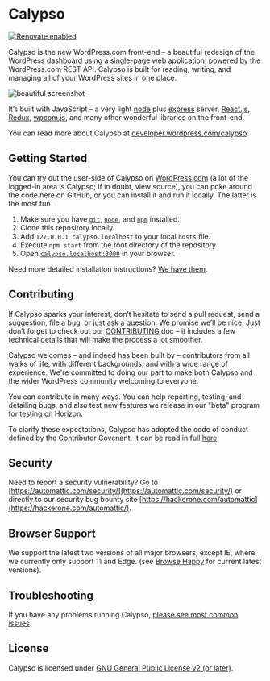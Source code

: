 # Calypso

[![Renovate enabled](https://img.shields.io/badge/renovate-enabled-brightgreen.svg)](https://renovateapp.com/)

Calypso is the new WordPress.com front-end – a beautiful redesign of the WordPress dashboard using a single-page web application, powered by the WordPress.com REST API. Calypso is built for reading, writing, and managing all of your WordPress sites in one place.

![beautiful screenshot](https://cldup.com/Q74QJCh0Yl.png)

It’s built with JavaScript – a very light [node](https://nodejs.org/) plus [express](https://expressjs.com/) server, [React.js](https://reactjs.org/), [Redux](https://redux.js.org/), [wpcom.js](https://wpcomjs.com/), and many other wonderful libraries on the front-end.

You can read more about Calypso at [developer.wordpress.com/calypso](https://developer.wordpress.com/calypso/).

## Getting Started

You can try out the user-side of Calypso on [WordPress.com](https://wordpress.com/) (a lot of the logged-in area is Calypso; if in doubt, view source), you can poke around the code here on GitHub, or you can install it and run it locally. The latter is the most fun.

1.	Make sure you have [`git`](https://git-scm.com/), [`node`](https://nodejs.org/), and [`npm`](https://www.npmjs.com/get-npm) installed.
2.	Clone this repository locally.
3.	Add `127.0.0.1 calypso.localhost` to your local `hosts` file.
4.	Execute `npm start` from the root directory of the repository.
5.	Open [`calypso.localhost:3000`](http://calypso.localhost:3000/) in your browser.

Need more detailed installation instructions? [We have them](./docs/install.md).

## Contributing

If Calypso sparks your interest, don’t hesitate to send a pull request, send a suggestion, file a bug, or just ask a question. We promise we’ll be nice. Just don’t forget to check out our [CONTRIBUTING](./.github/CONTRIBUTING.md) doc – it includes a few technical details that will make the process a lot smoother.

Calypso welcomes – and indeed has been built by – contributors from all walks of life, with different backgrounds, and with a wide range of experience. We're committed to doing our part to make both Calypso and the wider WordPress community welcoming to everyone.

You can contribute in many ways. You can help reporting, testing, and detailing bugs, and also test new features we release in our "beta" program for testing on [Horizon](https://horizonfeedback.wordpress.com/).

To clarify these expectations, Calypso has adopted the code of conduct defined by the Contributor Covenant. It can be read in full [here](./CODE-OF-CONDUCT.md).

## Security

Need to report a security vulnerability? Go to [https://automattic.com/security/](https://automattic.com/security/) or directly to our security bug bounty site [https://hackerone.com/automattic](https://hackerone.com/automattic/).

## Browser Support

We support the latest two versions of all major browsers, except  IE, where we currently only support 11 and Edge.  (see [Browse Happy](https://browsehappy.com/) for current latest versions).

## Troubleshooting

If you have any problems running Calypso, [please see most common issues](./docs/troubleshooting.md).

## License

Calypso is licensed under [GNU General Public License v2 (or later)](./LICENSE.md).

